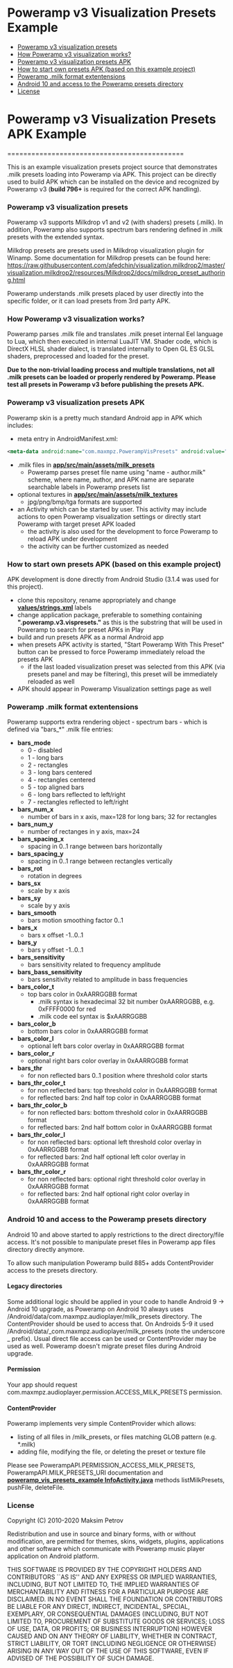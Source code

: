 [TOC levels=3]:# "#Poweramp v3 Visualization Presets Example"

# Poweramp v3 Visualization Presets Example
- [Poweramp v3 visualization presets](#poweramp-v3-visualization-presets)
- [How Poweramp v3 visualization works?](#how-poweramp-v3-visualization-works)
- [Poweramp v3 visualization presets APK](#poweramp-v3-visualization-presets-apk)
- [How to start own presets APK (based on this example project)](#how-to-start-own-presets-apk-based-on-this-example-project)
- [Poweramp .milk format extentensions](#poweramp-milk-format-extentensions)
- [Android 10 and access to the Poweramp presets directory](#android-10-and-access-to-the-poweramp-presets-directory)
- [License](#license)


# Poweramp v3 Visualization Presets APK Example
============================================

This is an example visualization presets project source that demonstrates .milk presets loading into Poweramp via APK.
This project can be directly used to build APK which can be installed on the device and recognized by
Poweramp v3 (**build 796+** is required for the correct APK handling).

### Poweramp v3 visualization presets

Poweramp v3 supports Milkdrop v1 and v2 (with shaders) presets (.milk). In addition, Poweramp also supports spectrum bars rendering defined in .milk presets with the extended syntax.

Milkdrop presets are presets used in Milkdrop visualization plugin for Winamp.
Some documentation for Milkdrop presets can be found here: https://raw.githubusercontent.com/afedchin/visualization.milkdrop2/master/visualization.milkdrop2/resources/Milkdrop2/docs/milkdrop_preset_authoring.html

Poweramp understands .milk presets placed by user directly into the specific folder, or it can load presets from 3rd party APK.

### How Poweramp v3 visualization works?

Poweramp parses .milk file and translates .milk preset internal Eel language to Lua, which then executed in internal LuaJIT VM. Shader code, which is DirectX HLSL shader dialect, is
translated internally to Open GL ES GLSL shaders, preprocessed and loaded for the preset.

**Due to the non-trivial loading process and multiple translations, not all .milk presets can be loaded or properly rendered by Poweramp. Please test all presets in Poweramp v3 before
publishing the presets APK.**

### Poweramp v3 visualization presets APK

Poweramp skin is a pretty much standard Android app in APK which includes:
* meta entry in AndroidManifest.xml:
```xml
<meta-data android:name="com.maxmpz.PowerampVisPresets" android:value="true"/>
```
* .milk files in **[app/src/main/assets/milk_presets](app/src/main/assets/milk_presets)**
  * Poweramp parses preset file name using "name - author.milk" scheme, where name, author, and APK name are separate searchable labels in Poweramp presets list
* optional textures in **[app/src/main/assets/milk_textures](app/src/main/assets/milk_textures)**
  * jpg/png/bmp/tga formats are supported
* an Activity which can be started by user. This activity may include actions to open Poweramp visualization settings or directly start Poweramp with target preset APK loaded
    * the activity is also used for the development to force Poweramp to reload APK under development
    * the activity can be further customized as needed

### How to start own presets APK (based on this example project)
APK development is done directly from Android Studio (3.1.4 was used for this project).
* clone this repository, rename appropriately and change **[values/strings.xml](app/src/main/res/values/strings.xml)** labels
* change application package, preferable to something containing **".poweramp.v3.vispresets."** as this is the substring that will be used in Poweramp to search for preset APKs in Play
* build and run presets APK as a normal Android app
* when presets APK activity is started, "Start Poweramp With This Preset" button can be pressed to force Poweramp immediately reload the presets APK
  * if the last loaded visualization preset was selected from this APK (via presets panel and may be filtering), this preset will be immediately reloaded as well
* APK should appear in Poweramp Visualization settings page as well

### Poweramp .milk format extentensions

Poweramp supports extra rendering object - spectrum bars - which is defined via "bars_*" .milk file entries:
* **bars_mode**
  * 0 - disabled
  * 1 - long bars
  * 2 - rectangles
  * 3 - long bars centered
  * 4 - rectangles centered
  * 5 - top aligned bars
  * 6 - long bars reflected to left/right
  * 7 - rectangles reflected to left/right
* **bars_num_x**
  * number of bars in x axis, max=128 for long bars; 32 for rectangles
* **bars_num_y**
  * number of rectanges in y axis, max=24
* **bars_spacing_x**
  * spacing in 0..1 range between bars horizontally
* **bars_spacing_y**
  * spacing in 0..1 range between rectangles vertically
* **bars_rot**
  * rotation in degrees
* **bars_sx**
  * scale by x axis
* **bars_sy**
  * scale by y axis
* **bars_smooth**
  * bars motion smoothing factor 0..1
* **bars_x**
  * bars x offset -1..0..1
* **bars_y**
  * bars y offset -1..0..1
* **bars_sensitivity**
  * bars sensitivity related to frequency amplitude
* **bars_bass_sensitivity**
  * bars sensitivity related to amplitude in bass frequencies
* **bars_color_t**
  * top bars color in 0xAARRGGBB format
    * .milk syntax is hexadecimal 32 bit number 0xAARRGGBB, e.g. 0xFFFF0000 for red
    * .milk code eel syntax is $xAARRGGBB
* **bars_color_b**
  * bottom bars color in 0xAARRGGBB format
* **bars_color_l**
  * optional left bars color overlay in 0xAARRGGBB format
* **bars_color_r**
  * optional right bars color overlay in 0xAARRGGBB format
* **bars_thr**
   * for non reflected bars 0..1 position where threshold color starts
* **bars_thr_color_t**
   * for non reflected bars: top threshold color in 0xAARRGGBB format
   * for reflected bars: 2nd half top color in 0xAARRGGBB format
* **bars_thr_color_b**
   * for non reflected bars: bottom threshold color in 0xAARRGGBB format
   * for reflected bars: 2nd half bottom color in 0xAARRGGBB format
* **bars_thr_color_l**
   * for non reflected bars: optional left threshold color overlay in 0xAARRGGBB format
   * for reflected bars: 2nd half optional left color overlay in 0xAARRGGBB format
* **bars_thr_color_r**
   * for non reflected bars: optional right threshold color overlay in 0xAARRGGBB format
   * for reflected bars: 2nd half optional right color overlay in 0xAARRGGBB format

### Android 10 and access to the Poweramp presets directory

Android 10 and above started to apply restrictions to the direct directory/file access. It's not possible to manipulate preset files in Poweramp
app files directory directly anymore.

To allow such manipulation Poweramp build 885+ adds ContentProvider access to the presets directory.

#### Legacy directories
Some additional logic should be applied in your code to handle Android 9 -> Android 10 upgrade, as
Poweramp on Android 10 always uses /Android/data/com.maxmpz.audioplayer/milk_presets directory. The ContentProvider should be used to access that.
On Androids 5-9 it used /Android/data/_com.maxmpz.audioplayer/milk_presets (note the underscore _ prefix). Usual direct file access can be used
or ContentProvider may be used as well.
Poweramp doesn't migrate preset files during Android upgrade.

#### Permission
Your app should request com.maxmpz.audioplayer.permission.ACCESS_MILK_PRESETS permission.

#### ContentProvider
Poweramp implements very simple ContentProvider which allows:
- listing of all files in /milk_presets, or files matching GLOB pattern (e.g. *.milk)
- adding file, modifying the file, or deleting the preset or texture file

Please see PowerampAPI.PERMISSION_ACCESS_MILK_PRESETS, PowerampAPI.MILK_PRESETS_URI documentation and  
**[poweramp_vis_presets_example InfoActivity.java](app/src/main/java/com/poweramp/v3/vispresets/sample/InfoActivity.java)**
methods listMilkPresets, pushFile, deleteFile.


### License

Copyright (C) 2010-2020 Maksim Petrov

Redistribution and use in source and binary forms, with or without
modification, are permitted for themes, skins, widgets, plugins, applications and other software
which communicate with Poweramp music player application on Android platform.

THIS SOFTWARE IS PROVIDED BY THE COPYRIGHT HOLDERS AND CONTRIBUTORS
``AS IS'' AND ANY EXPRESS OR IMPLIED WARRANTIES, INCLUDING, BUT NOT
LIMITED TO, THE IMPLIED WARRANTIES OF MERCHANTABILITY AND FITNESS FOR
A PARTICULAR PURPOSE ARE DISCLAIMED.  IN NO EVENT SHALL THE FOUNDATION OR
CONTRIBUTORS BE LIABLE FOR ANY DIRECT, INDIRECT, INCIDENTAL, SPECIAL,
EXEMPLARY, OR CONSEQUENTIAL DAMAGES (INCLUDING, BUT NOT LIMITED TO,
PROCUREMENT OF SUBSTITUTE GOODS OR SERVICES; LOSS OF USE, DATA, OR
PROFITS; OR BUSINESS INTERRUPTION) HOWEVER CAUSED AND ON ANY THEORY OF
LIABILITY, WHETHER IN CONTRACT, STRICT LIABILITY, OR TORT (INCLUDING
NEGLIGENCE OR OTHERWISE) ARISING IN ANY WAY OUT OF THE USE OF THIS
SOFTWARE, EVEN IF ADVISED OF THE POSSIBILITY OF SUCH DAMAGE.



